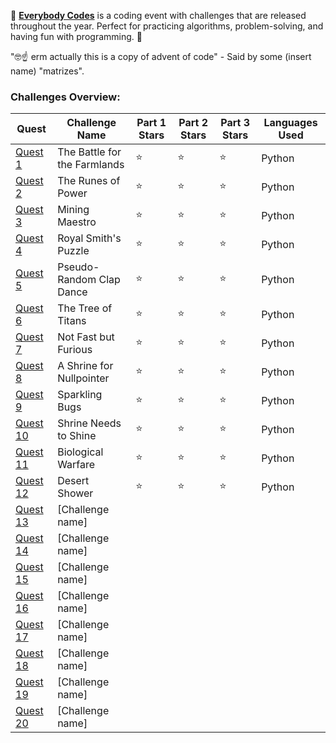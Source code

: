 🐤 [**Everybody Codes**](https://everybody.codes/) is a coding event with challenges that are released throughout the year. Perfect for practicing algorithms, problem-solving, and having fun with programming. 🐤

"🤓☝️ erm actually this is a copy of advent of code" - Said by some (insert name) "matrizes".

### Challenges Overview:

| Quest   | Challenge Name          | Part 1 Stars | Part 2 Stars | Part 3 Stars | Languages Used        |
|-------|-------------------------|--------------|--------------|--------------|-----------------------|
| [Quest 1](https://everybody.codes/event/2024/quests/1) | The Battle for the Farmlands | ⭐️ | ⭐️ | ⭐️ | Python |
| [Quest 2](https://everybody.codes/event/2024/quests/2) | The Runes of Power   | ⭐️ | ⭐️ | ⭐️ | Python |
| [Quest 3](https://everybody.codes/event/2024/quests/3) | Mining Maestro      | ⭐️ | ⭐️ | ⭐️ | Python |
| [Quest 4](https://everybody.codes/event/2024/quests/4) | Royal Smith's Puzzle      | ⭐️ | ⭐️ | ⭐️ | Python |
| [Quest 5](https://everybody.codes/event/2024/quests/5) | Pseudo-Random Clap Dance      | ⭐️ | ⭐️ | ⭐️ | Python |
| [Quest 6](https://everybody.codes/event/2024/quests/6) | The Tree of Titans      | ⭐️ | ⭐️ | ⭐️ | Python |
| [Quest 7](https://everybody.codes/event/2024/quests/7) | Not Fast but Furious      | ⭐️ | ⭐️ | ⭐️ | Python |
| [Quest 8](https://everybody.codes/event/2024/quests/8) | A Shrine for Nullpointer      | ⭐️ | ⭐️ | ⭐️ | Python |
| [Quest 9](https://everybody.codes/event/2024/quests/9) | Sparkling Bugs      | ⭐️ | ⭐️ | ⭐️ | Python |
| [Quest 10](https://everybody.codes/event/2024/quests/10) | Shrine Needs to Shine      | ⭐️ | ⭐️ | ⭐️ | Python |
| [Quest 11](https://everybody.codes/event/2024/quests/11) | Biological Warfare      | ⭐️ | ⭐️ | ⭐️ | Python |
| [Quest 12](https://everybody.codes/event/2024/quests/12) | Desert Shower      | ⭐️ | ⭐️ | ⭐️ | Python |
| [Quest 13](https://everybody.codes/event/2024/quests/13) | [Challenge name]      | | | | |
| [Quest 14](https://everybody.codes/event/2024/quests/14) | [Challenge name]      | | | | |
| [Quest 15](https://everybody.codes/event/2024/quests/15) | [Challenge name]      | | | | |
| [Quest 16](https://everybody.codes/event/2024/quests/16) | [Challenge name]      | | | | |
| [Quest 17](https://everybody.codes/event/2024/quests/17) | [Challenge name]      | | | | |
| [Quest 18](https://everybody.codes/event/2024/quests/18) | [Challenge name]      | | | | |
| [Quest 19](https://everybody.codes/event/2024/quests/19) | [Challenge name]      | | | | |
| [Quest 20](https://everybody.codes/event/2024/quests/20) | [Challenge name]      | | | | |